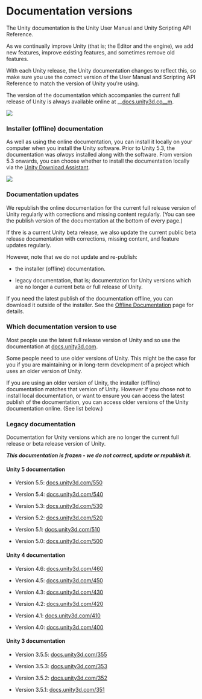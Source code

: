 # Documentation versions

The Unity documentation is the Unity User Manual and Unity Scripting API Reference.

As we continually improve Unity (that is; the Editor and the engine), we add new features, improve existing features, and sometimes remove old features.

With each Unity release, the Unity documentation changes to reflect this, so make sure you use the correct version of the User Manual and Scripting API Reference to match the version of Unity you're using.

The version of the documentation which accompanies the current full release of Unity is always available online at __[docs.unity3d.co__m](http://docs.unity3d.com/).

![](Images/5a9681ab5beb3e28408a8cbc.png)

### Installer (offline) documentation

As well as using the online documentation, you can install it locally on your computer when you install the Unity software. Prior to Unity 5.3, the documentation was *always* installed along with the software. From version 5.3 onwards, you can choose whether to install the documentation locally via the [Unity Download Assistant](http://docs.google.com/InstallingUnity).

![](Images/5a96ab3ce83dcd13b80b795f.jpg)

### Documentation updates

We republish the online documentation for the current full release version of Unity regularly with corrections and missing content regularly. (You can see the publish version of the documentation at the bottom of every page.)

If thre is a current Unity beta release, we also update the current public beta release documentation with corrections, missing content, and feature updates regularly.

However, note that we do not update and re-publish:

* the installer (offline) documentation.

* legacy documentation, that is; documentation for Unity versions which are no longer a current beta or full release of Unity.

If you need the latest publish of the documentation offline, you can download it outside of the installer. See the [Offline Documentation](http://docs.google.com/OfflineDocumentation) page for details.

### Which documentation version to use

Most people use the latest full release version of Unity and so use the documentation at [docs.unity3d.com](http://docs.unity3d.com).

Some people need to use older versions of Unity. This might be the case for you if you are maintaining or in long-term development of a project which uses an older version of Unity.

If you are using an older version of Unity, the installer (offline) documentation matches that version of Unity. However if you chose not to install local documentation, or want to ensure you can access the latest publish of the documentation, you can access older versions of the Unity documentation online. (See list below.)

### Legacy documentation

Documentation for Unity versions which are no longer the current full release or beta release version of Unity.

**_This documentation is frozen - we do not correct, update or republish it._**

#### Unity 5 documentation

* Version 5.5: [docs.unity3d.com/550](http://docs.unity3d.com/550)

* Version 5.4: [docs.unity3d.com/540](http://docs.unity3d.com/540)

* Version 5.3: [docs.unity3d.com/530](http://docs.unity3d.com/530)

* Version 5.2: [docs.unity3d.com/520](http://docs.unity3d.com/520)

* Version 5.1: [docs.unity3d.com/510](http://docs.unity3d.com/510)

* Version 5.0: [docs.unity3d.com/500](http://docs.unity3d.com/500)

#### Unity 4 documentation

* Version 4.6: [docs.unity3d.com/460](http://docs.unity3d.com/460)

* Version 4.5: [docs.unity3d.com/450](http://docs.unity3d.com/450)

* Version 4.3: [docs.unity3d.com/430](http://docs.unity3d.com/430)

* Version 4.2: [docs.unity3d.com/420](http://docs.unity3d.com/420)

* Version 4.1: [docs.unity3d.com/410](http://docs.unity3d.com/410)

* Version 4.0: [docs.unity3d.com/400](http://docs.unity3d.com/400)

#### Unity 3 documentation

* Version 3.5.5: [docs.unity3d.com/355](http://docs.unity3d.com/355)

* Version 3.5.3: [docs.unity3d.com/353](http://docs.unity3d.com/353)

* Version 3.5.2: [docs.unity3d.com/352](http://docs.unity3d.com/352)

* Version 3.5.1: [docs.unity3d.com/351](http://docs.unity3d.com/351)

